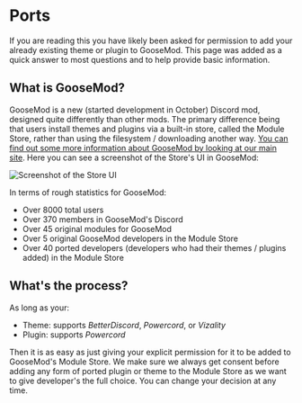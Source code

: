 # Ports

If you are reading this you have likely been asked for permission to add your already existing theme or plugin to GooseMod. This page was added as a quick answer to most questions and to help provide basic information.


## What is GooseMod?

GooseMod is a new (started development in October) Discord mod, designed quite differently than other mods. The primary difference being that users install themes and plugins via a built-in store, called the Module Store, rather than using the filesystem / downloading another way. [You can find out some more information about GooseMod by looking at our main site](https://goosemod.com). Here you can see a screenshot of the Store's UI in GooseMod:

![Screenshot of the Store UI](https://media.discordapp.net/attachments/756146058924392545/850700371932610560/unknown.png)


In terms of rough statistics for GooseMod:
  - Over 8000 total users
  - Over 370 members in GooseMod's Discord
  - Over 45 original modules for GooseMod
  - Over 5 original GooseMod developers in the Module Store
  - Over 40 ported developers (developers who had their themes / plugins added) in the Module Store


## What's the process?

As long as your:
 - Theme: supports *BetterDiscord*, *Powercord*, or *Vizality*
 - Plugin: supports *Powercord*

Then it is as easy as just giving your explicit permission for it to be added to GooseMod's Module Store. We make sure we always get consent before adding any form of ported plugin or theme to the Module Store as we want to give developer's the full choice. You can change your decision at any time.
